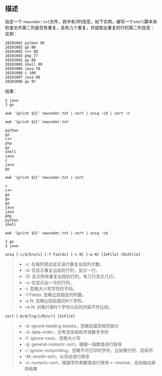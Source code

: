 ## 描述

给定一个 `nowcoder.txt`文件，其中有3列信息，如下实例，编写一个`shell`脚本来检查文件第二列是否有重复，且有几个重复，并提取出重复的行的第二列信息：
实例：

```
20201001 python 99
20201002 go 80
20201002 c++ 88
20201003 php 77
20201001 go 88
20201005 shell 89
20201006 java 70
20201008 c 100
20201007 java 88
20201006 go 97
```

结果：

```
2 java
3 go
```





```
awk '{print $2}' nowcoder.txt | sort | uniq -cd | sort -n
```



```
awk '{print $2}' nowcoder.txt

python
go
c++
php
go
shell
java
c
java
go
```

```
awk '{print $2}' nowcoder.txt | sort

c
c++
go
go
go
java
java
php
python
shell
```

```
awk '{print $2}' nowcoder.txt | sort | uniq -cd

3 go
2 java
```

```
uniq [-c/d/D/u/i] [-f Fields] [-s N] [-w N] [InFile] [OutFile]
```

>* -c: 在每列旁边显示该行重复出现的次数。
>*  -d: 仅显示重复出现的行列，显示一行。
>*  -D: 显示所有重复出现的行列，有几行显示几行。
>*  -u: 仅显示出一次的行列。
>*  -i: 忽略大小写字符的不同。
>*  -f Fields: 忽略比较指定的列数。
>*  -s N: 忽略比较前面的N个字符。
>*  -w N: 对每行第N个字符以后的内容不作比较。
>
>[InFile]: 指定已排序好的文本文件。如果不指定此项，则从标准读取数据；
>[OutFile]: 指定输出的文件。如果不指定此选项，则将内容显示到标准输出设备（显示终端）


```
sort [-b/d/f/g/i/M/n/r] [InFile]
```

>* -b: ignore-leading-blanks，忽略前面空格符部分
>*  -d: data-order，仅考虑空格和字母数字字符
>*  -f: ignore-case，忽略大小写
>*  -g: general-numeric-sort，根据一般数值进行排序
>*  -i: ignore-nonprinting，忽略不可打印的字符，比如换行符、回车符
>* -M: month-sort，以月份进行排序
>*  -n: numeric-sort，根据字符串数值进行排序-r: reverse，反向输出排序结果